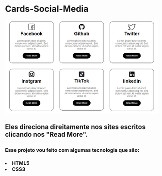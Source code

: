 # Cards-Social-Media

<img src="./IMG/Cardssocias.JPG" alt="" />

<h2>Eles direciona direitamente nos sites escritos clicando nos "Read More".<h2>

<h3>Esse projeto vou feito com algumas tecnologia que são:<h3>

<li>HTML5</li>
<li>CSS3</li>
